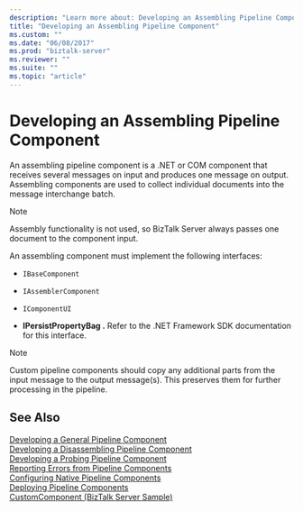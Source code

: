 ```yaml
---
description: "Learn more about: Developing an Assembling Pipeline Component"
title: "Developing an Assembling Pipeline Component"
ms.custom: ""
ms.date: "06/08/2017"
ms.prod: "biztalk-server"
ms.reviewer: ""
ms.suite: ""
ms.topic: "article"
---
```

# Developing an Assembling Pipeline Component
An assembling pipeline component is a .NET or COM component that receives several messages on input and produces one message on output. Assembling components are used to collect individual documents into the message interchange batch.  
  
> [!NOTE]
>  Assembly functionality is not used, so BizTalk Server always passes one document to the component input.  
  
 An assembling component must implement the following interfaces:  
  
-   `IBaseComponent`  
  
-   `IAssemblerComponent`
  
-   `IComponentUI`
  
-   **IPersistPropertyBag .** Refer to the .NET Framework SDK documentation for this interface.  
  
> [!NOTE]
>  Custom pipeline components should copy any additional parts from the input message to the output message(s). This preserves them for further processing in the pipeline.  
  
## See Also  
 [Developing a General Pipeline Component](../core/developing-a-general-pipeline-component.md)   
 [Developing a Disassembling Pipeline Component](../core/developing-a-disassembling-pipeline-component.md)   
 [Developing a Probing Pipeline Component](../core/developing-a-probing-pipeline-component.md)   
 [Reporting Errors from Pipeline Components](../core/reporting-errors-from-pipeline-components.md)   
 [Configuring Native Pipeline Components](../core/configuring-native-pipeline-components.md)   
 [Deploying Pipeline Components](../core/deploying-pipeline-components.md)   
 [CustomComponent (BizTalk Server Sample)](../core/customcomponent-biztalk-server-sample.md)
